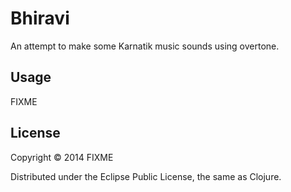 # Bhiravi

An attempt to make some Karnatik music sounds using overtone.

## Usage

FIXME

## License

Copyright © 2014 FIXME

Distributed under the Eclipse Public License, the same as Clojure.
